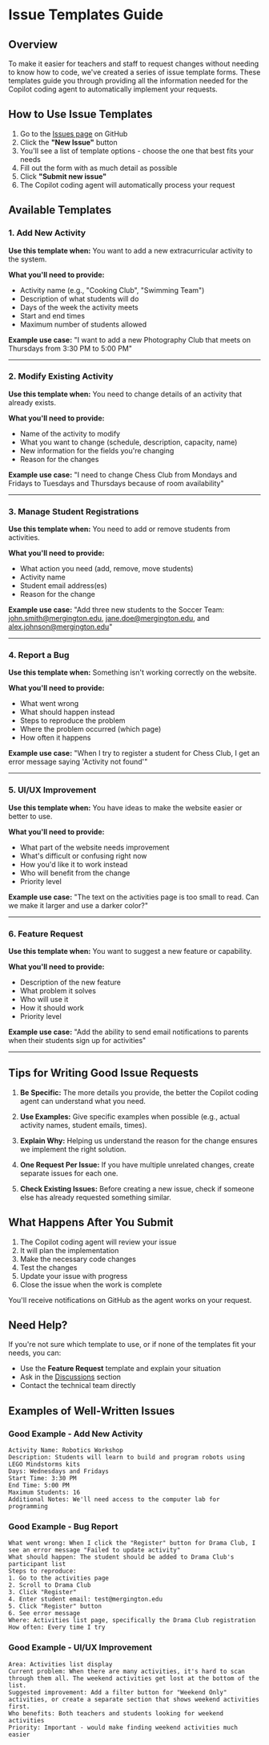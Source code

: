 # Issue Templates Guide

## Overview

To make it easier for teachers and staff to request changes without needing to know how to code, we've created a series of issue template forms. These templates guide you through providing all the information needed for the Copilot coding agent to automatically implement your requests.

## How to Use Issue Templates

1. Go to the [Issues page](https://github.com/lalepi/skills-expand-your-team-with-copilot/issues) on GitHub
2. Click the **"New Issue"** button
3. You'll see a list of template options - choose the one that best fits your needs
4. Fill out the form with as much detail as possible
5. Click **"Submit new issue"**
6. The Copilot coding agent will automatically process your request

## Available Templates

### 1. Add New Activity

**Use this template when:** You want to add a new extracurricular activity to the system.

**What you'll need to provide:**
- Activity name (e.g., "Cooking Club", "Swimming Team")
- Description of what students will do
- Days of the week the activity meets
- Start and end times
- Maximum number of students allowed

**Example use case:** "I want to add a new Photography Club that meets on Thursdays from 3:30 PM to 5:00 PM"

---

### 2. Modify Existing Activity

**Use this template when:** You need to change details of an activity that already exists.

**What you'll need to provide:**
- Name of the activity to modify
- What you want to change (schedule, description, capacity, name)
- New information for the fields you're changing
- Reason for the changes

**Example use case:** "I need to change Chess Club from Mondays and Fridays to Tuesdays and Thursdays because of room availability"

---

### 3. Manage Student Registrations

**Use this template when:** You need to add or remove students from activities.

**What you'll need to provide:**
- What action you need (add, remove, move students)
- Activity name
- Student email address(es)
- Reason for the change

**Example use case:** "Add three new students to the Soccer Team: john.smith@mergington.edu, jane.doe@mergington.edu, and alex.johnson@mergington.edu"

---

### 4. Report a Bug

**Use this template when:** Something isn't working correctly on the website.

**What you'll need to provide:**
- What went wrong
- What should happen instead
- Steps to reproduce the problem
- Where the problem occurred (which page)
- How often it happens

**Example use case:** "When I try to register a student for Chess Club, I get an error message saying 'Activity not found'"

---

### 5. UI/UX Improvement

**Use this template when:** You have ideas to make the website easier or better to use.

**What you'll need to provide:**
- What part of the website needs improvement
- What's difficult or confusing right now
- How you'd like it to work instead
- Who will benefit from the change
- Priority level

**Example use case:** "The text on the activities page is too small to read. Can we make it larger and use a darker color?"

---

### 6. Feature Request

**Use this template when:** You want to suggest a new feature or capability.

**What you'll need to provide:**
- Description of the new feature
- What problem it solves
- Who will use it
- How it should work
- Priority level

**Example use case:** "Add the ability to send email notifications to parents when their students sign up for activities"

---

## Tips for Writing Good Issue Requests

1. **Be Specific:** The more details you provide, the better the Copilot coding agent can understand what you need.

2. **Use Examples:** Give specific examples when possible (e.g., actual activity names, student emails, times).

3. **Explain Why:** Helping us understand the reason for the change ensures we implement the right solution.

4. **One Request Per Issue:** If you have multiple unrelated changes, create separate issues for each one.

5. **Check Existing Issues:** Before creating a new issue, check if someone else has already requested something similar.

## What Happens After You Submit

1. The Copilot coding agent will review your issue
2. It will plan the implementation
3. Make the necessary code changes
4. Test the changes
5. Update your issue with progress
6. Close the issue when the work is complete

You'll receive notifications on GitHub as the agent works on your request.

## Need Help?

If you're not sure which template to use, or if none of the templates fit your needs, you can:
- Use the **Feature Request** template and explain your situation
- Ask in the [Discussions](https://github.com/lalepi/skills-expand-your-team-with-copilot/discussions) section
- Contact the technical team directly

## Examples of Well-Written Issues

### Good Example - Add New Activity
```
Activity Name: Robotics Workshop
Description: Students will learn to build and program robots using LEGO Mindstorms kits
Days: Wednesdays and Fridays
Start Time: 3:30 PM
End Time: 5:00 PM
Maximum Students: 16
Additional Notes: We'll need access to the computer lab for programming
```

### Good Example - Bug Report
```
What went wrong: When I click the "Register" button for Drama Club, I see an error message "Failed to update activity"
What should happen: The student should be added to Drama Club's participant list
Steps to reproduce:
1. Go to the activities page
2. Scroll to Drama Club
3. Click "Register"
4. Enter student email: test@mergington.edu
5. Click "Register" button
6. See error message
Where: Activities list page, specifically the Drama Club registration
How often: Every time I try
```

### Good Example - UI/UX Improvement
```
Area: Activities list display
Current problem: When there are many activities, it's hard to scan through them all. The weekend activities get lost at the bottom of the list.
Suggested improvement: Add a filter button for "Weekend Only" activities, or create a separate section that shows weekend activities first.
Who benefits: Both teachers and students looking for weekend activities
Priority: Important - would make finding weekend activities much easier
```

